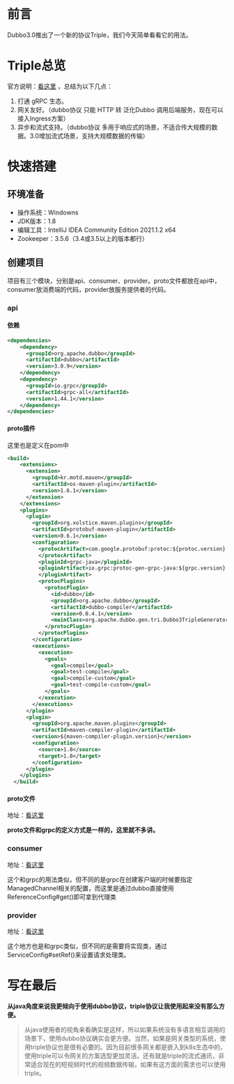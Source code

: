 # 前言
Dubbo3.0推出了一个新的协议Triple，我们今天简单看看它的用法。

# Triple总览
官方说明：[看这里](https://dubbo.apache.org/zh/overview/whatsnew/triple/) ，总结为以下几点：
1. 打通 gRPC 生态。
2. 网关友好。（dubbo协议 只能 HTTP 转 泛化Dubbo 调用后端服务，现在可以接入Ingress方案）
3. 异步和流式支持。（dubbo协议 多用于响应式的场景，不适合传大规模的数据。3.0增加流式场景，支持大规模数据的传输）

# 快速搭建

## 环境准备

* 操作系统：Windowns
* JDK版本：1.8
* 编辑工具：IntelliJ IDEA Community Edition 2021.1.2 x64
* Zookeeper：3.5.6（3.4或3.5以上的版本都行）

## 创建项目
项目有三个模块，分别是api、consumer、provider。proto文件都放在api中，consumer放消费端的代码，provider放服务提供者的代码。

### api
#### 依赖
```xml
<dependencies>
    <dependency>
      <groupId>org.apache.dubbo</groupId>
      <artifactId>dubbo</artifactId>
      <version>3.0.9</version>
    </dependency>
    <dependency>
      <groupId>io.grpc</groupId>
      <artifactId>grpc-all</artifactId>
      <version>1.44.1</version>
    </dependency>
</dependencies>
```
#### proto插件
这里也是定义在pom中
```xml
<build>
    <extensions>
      <extension>
        <groupId>kr.motd.maven</groupId>
        <artifactId>os-maven-plugin</artifactId>
        <version>1.6.1</version>
      </extension>
    </extensions>
    <plugins>
      <plugin>
        <groupId>org.xolstice.maven.plugins</groupId>
        <artifactId>protobuf-maven-plugin</artifactId>
        <version>0.6.1</version>
        <configuration>
          <protocArtifact>com.google.protobuf:protoc:${protoc.version}:exe:${os.detected.classifier}
          </protocArtifact>
          <pluginId>grpc-java</pluginId>
          <pluginArtifact>io.grpc:protoc-gen-grpc-java:${grpc.version}:exe:${os.detected.classifier}
          </pluginArtifact>
          <protocPlugins>
            <protocPlugin>
              <id>dubbo</id>
              <groupId>org.apache.dubbo</groupId>
              <artifactId>dubbo-compiler</artifactId>
              <version>0.0.4.1</version>
              <mainClass>org.apache.dubbo.gen.tri.Dubbo3TripleGenerator</mainClass>
            </protocPlugin>
          </protocPlugins>
        </configuration>
        <executions>
          <execution>
            <goals>
              <goal>compile</goal>
              <goal>test-compile</goal>
              <goal>compile-custom</goal>
              <goal>test-compile-custom</goal>
            </goals>
          </execution>
        </executions>
      </plugin>
      <plugin>
        <groupId>org.apache.maven.plugins</groupId>
        <artifactId>maven-compiler-plugin</artifactId>
        <version>${maven-compiler-plugin.version}</version>
        <configuration>
          <source>1.8</source>
          <target>1.8</target>
        </configuration>
      </plugin>
    </plugins>
  </build>
```
#### proto文件
地址：[看这里](https://github.com/dkisser/demo-dubbo/blob/master/demo-api/src/main/proto/greeter.proto)

**proto文件和grpc的定义方式是一样的，这里就不多讲。**

### consumer
地址：[看这里](https://github.com/dkisser/demo-dubbo/tree/master/demo-consumer)

这个和grpc的用法类似，但不同的是grpc在创建客户端的时候要指定ManagedChannel相关的配置，而这里是通过dubbo直接使用ReferenceConfig#get()即可拿到代理类

### provider
地址：[看这里](https://github.com/dkisser/demo-dubbo/tree/master/demo-provider)

这个地方也是和grpc类似，但不同的是需要将实现类，通过ServiceConfig#setRef()来设置请求处理类。

# 写在最后
**从java角度来说我更倾向于使用dubbo协议，triple协议让我使用起来没有那么方便。**
> 从java使用者的视角来看确实是这样，所以如果系统没有多语言相互调用的场景下，使用dubbo协议确实会更方便。当然，如果是网关类型的系统，使用triple协议也是很有必要的。因为目前很多网关都是嵌入到k8s生态中的，使用triple可以令网关的方案选型更加灵活。还有就是triple的流式通讯，非常适合现在的短视频时代的视频数据传输，如果有这方面的需求也可以使用triple。

